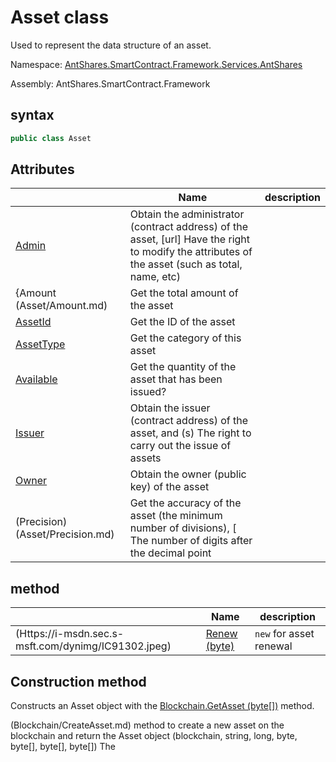 # Asset class

Used to represent the data structure of an asset.

Namespace: [AntShares.SmartContract.Framework.Services.AntShares](../AntShares.md)

Assembly: AntShares.SmartContract.Framework

## syntax

```c#
public class Asset
```

## Attributes

| | Name | description |
| ---------------------------------------- | ------------------------------- | ------------------------------------- |
[Admin](Asset/Admin.md) | Obtain the administrator (contract address) of the asset, [url] Have the right to modify the attributes of the asset (such as total, name, etc)
|[]() {Amount (Asset/Amount.md) | Get the total amount of the asset |
[AssetId](Asset/AssetId.md) | Get the ID of the asset |
[AssetType](Asset/AssetType.md) | Get the category of this asset |
[Available](Asset/Available.md) | Get the quantity of the asset that has been issued? |[]()
[Issuer](Asset/Issuer.md) | Obtain the issuer (contract address) of the asset, and (s) The right to carry out the issue of assets
[Owner](Asset/Owner.md) | Obtain the owner (public key) of the asset | |[][](https://i-msdn.sec.s-msft.com/dynimg/IC74937.jpeg)
(Precision) (Asset/Precision.md) | Get the accuracy of the asset (the minimum number of divisions), [ The number of digits after the decimal point

## method

| | Name | description |
| ---------------------------------------- | ----------------------------- | ----------- |
|[]() (Https://i-msdn.sec.s-msft.com/dynimg/IC91302.jpeg) | [Renew (byte)](Asset/Renew.md) | `new` for asset renewal |

## Construction method

Constructs an Asset object with the [Blockchain.GetAsset (byte[])](Blockchain/GetAsset.md) method.

(Blockchain/CreateAsset.md) method to create a new asset on the blockchain and return the Asset object (blockchain, string, long, byte, byte[], byte[], byte[]) The
